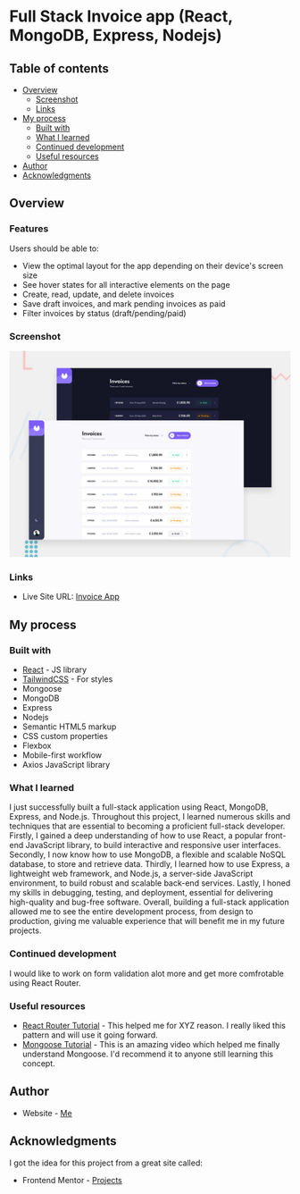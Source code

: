 # Full Stack Invoice app (React, MongoDB, Express, Nodejs)


## Table of contents

- [Overview](#overview)
  - [Screenshot](#screenshot)
  - [Links](#links)
- [My process](#my-process)
  - [Built with](#built-with)
  - [What I learned](#what-i-learned)
  - [Continued development](#continued-development)
  - [Useful resources](#useful-resources)
- [Author](#author)
- [Acknowledgments](#acknowledgments)

## Overview

  ### Features

Users should be able to:

- View the optimal layout for the app depending on their device's screen size
- See hover states for all interactive elements on the page
- Create, read, update, and delete invoices
- Save draft invoices, and mark pending invoices as paid
- Filter invoices by status (draft/pending/paid)

### Screenshot

![](./preview.jpg)


### Links

- Live Site URL: [Invoice App](https://invoiceapp-thgy.onrender.com/)

## My process

### Built with

- [React](https://reactjs.org/) - JS library
- [TailwindCSS](https://tailwindcss.com/) - For styles
- Mongoose
- MongoDB
- Express
- Nodejs
- Semantic HTML5 markup
- CSS custom properties
- Flexbox
- Mobile-first workflow
- Axios JavaScript library

### What I learned

I just successfully built a full-stack application using React, MongoDB, Express, and Node.js. Throughout this project, I learned numerous skills and techniques that are essential to becoming a proficient full-stack developer. Firstly, I gained a deep understanding of how to use React, a popular front-end JavaScript library, to build interactive and responsive user interfaces. Secondly, I now know how to use MongoDB, a flexible and scalable NoSQL database, to store and retrieve data. Thirdly, I learned how to use Express, a lightweight web framework, and Node.js, a server-side JavaScript environment, to build robust and scalable back-end services. Lastly, I honed my skills in debugging, testing, and deployment, essential for delivering high-quality and bug-free software. Overall, building a full-stack application allowed me to see the entire development process, from design to production, giving me valuable experience that will benefit me in my future projects.

### Continued development

I would like to work on form validation alot more and get more comfrotable using React Router.

### Useful resources

- [React Router Tutorial](https://youtu.be/Ul3y1LXxzdU) - This helped me for XYZ reason. I really liked this pattern and will use it going forward.
- [Mongoose Tutorial](https://www.youtube.com/watch?v=DZBGEVgL2eE) - This is an amazing video which helped me finally understand Mongoose. I'd recommend it to anyone still learning this concept.


## Author

- Website - [Me](https://github.com/emmanuelmav/)

## Acknowledgments

I got the idea for this project from a great site called:
- Frontend Mentor - [Projects](https://www.frontendmentor.io/)
